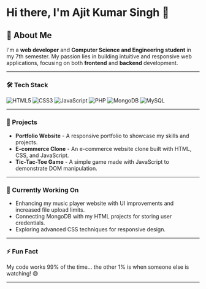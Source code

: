 # Hi there, I'm Ajit Kumar Singh 👋


## 🚀 About Me
I'm a **web developer** and **Computer Science and Engineering student** in my 7th semester. My passion lies in building intuitive and responsive web applications, focusing on both **frontend** and **backend** development.

---

### 🛠️ Tech Stack

![HTML5](https://img.shields.io/badge/HTML5-E34F26?style=for-the-badge&logo=html5&logoColor=white)
![CSS3](https://img.shields.io/badge/CSS3-1572B6?style=for-the-badge&logo=css3&logoColor=white)
![JavaScript](https://img.shields.io/badge/JavaScript-F7DF1E?style=for-the-badge&logo=javascript&logoColor=black)
![PHP](https://img.shields.io/badge/PHP-777BB4?style=for-the-badge&logo=php&logoColor=white)
![MongoDB](https://img.shields.io/badge/MongoDB-47A248?style=for-the-badge&logo=mongodb&logoColor=white)
![MySQL](https://img.shields.io/badge/MySQL-4479A1?style=for-the-badge&logo=mysql&logoColor=white)

---

### 💼 Projects

- **Portfolio Website** - A responsive portfolio to showcase my skills and projects.
- **E-commerce Clone** - An e-commerce website clone built with HTML, CSS, and JavaScript.
- **Tic-Tac-Toe Game** - A simple game made with JavaScript to demonstrate DOM manipulation.

---



### 🌱 Currently Working On

- Enhancing my music player website with UI improvements and increased file upload limits.
- Connecting MongoDB with my HTML projects for storing user credentials.
- Exploring advanced CSS techniques for responsive design.

---


### ⚡ Fun Fact

My code works 99% of the time... the other 1% is when someone else is watching! 😅

---

